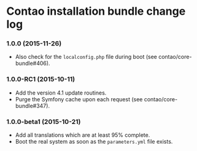 # Contao installation bundle change log

### 1.0.0 (2015-11-26)

 * Also check for the `localconfig.php` file during boot (see contao/core-bundle#406).

### 1.0.0-RC1 (2015-10-11)

 * Add the version 4.1 update routines.
 * Purge the Symfony cache upon each request (see contao/core-bundle#347).

### 1.0.0-beta1 (2015-10-21)

 * Add all translations which are at least 95% complete.
 * Boot the real system as soon as the `parameters.yml` file exists.
